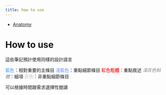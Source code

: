 ```yaml
---
title: how to use
---
```

<style>
.blue {
  color: #4396F9;
}
.red {
    color: #F94343;
}
.green {
    color: #61edb0;
}
.purple {
    color: #753CE9;
}
.orange {
    color: #F9973B;
}
.gray {
    color: #BEBEBE;
}
.light-blue {
    color: #6992FF;
}
.dark-gray {
    color: #808080;
}
</style>

- [Anatomy](/BDYcnnvDQnmDKAOczD9PEg?both)

# How to use
這些筆記預計使用同樣的設計語言

<span class="blue">藍色</span>：相對重要的主條目
<span class="light-blue">淺藍色</span>：重點細節條目
<span class="red">**紅色粗體**</span>：重點敘述
<span class="dark-gray">*深灰色斜體*</span>：細項
<span class="gray">灰色</span>：非重點細節條目

可以根據時間跟需求選擇性閱讀